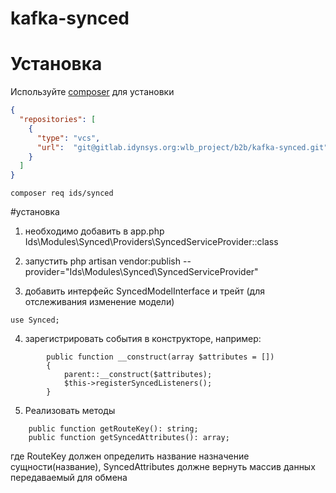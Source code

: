 # kafka-synced

# Установка
Используйте [composer](https://getcomposer.org/) для установки


```json
{
  "repositories": [
    {
      "type": "vcs",
      "url":  "git@gitlab.idynsys.org:wlb_project/b2b/kafka-synced.git"
    }
  ]
}
```
```
composer req ids/synced
```

#установка
1. необходимо добавить в app.php
   Ids\Modules\Synced\Providers\SyncedServiceProvider::class

2. запустить
   php artisan vendor:publish --provider="Ids\Modules\Synced\SyncedServiceProvider"

3. добавить интерфейс SyncedModelInterface и  трейт (для отслеживания изменение модели)
```
use Synced; 
```
4. зарегистрировать события в конструкторе, например:
```
        public function __construct(array $attributes = [])
        {
            parent::__construct($attributes);
            $this->registerSyncedListeners();
        }
```
5. Реализовать методы
```
    public function getRouteKey(): string;
    public function getSyncedAttributes(): array;
```
где RouteKey должен определить название назначение сущности(название),
    SyncedAttributes должне вернуть массив данных передаваемый для обмена

